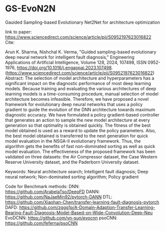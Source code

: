 # GS-EvoN2N
Gauided Sampling-based Evolutionary Net2Net for architecture optimization

link to paper: https://www.sciencedirect.com/science/article/pii/S0952197623016822
Cite:

Arun K. Sharma, Nishchal K. Verma, "Guided sampling-based evolutionary deep neural network for intelligent fault diagnosis," Engineering Applications of Artificial Intelligence, Volume 128, 2024, 107498, ISSN 0952-1976,
https://doi.org/10.1016/j.engappai.2023.107498.
(https://www.sciencedirect.com/science/article/pii/S0952197623016822)
Abstract: The selection of model architecture and hyperparameters has a significant impact on the diagnostic performance of most deep learning models. Because training and evaluating the various architectures of deep learning models is a time-consuming procedure, manual selection of model architecture becomes infeasible. Therefore, we have proposed a novel framework for evolutionary deep neural networks that uses a policy gradient to guide the evolution of the DNN architecture towards maximum diagnostic accuracy. We have formulated a policy gradient-based controller that generates an action to sample the new model architecture at every generation so that optimality is obtained quickly. The fitness of the best model obtained is used as a reward to update the policy parameters. Also, the best model obtained is transferred to the next generation for quick model evaluation in the NSGA-II evolutionary framework. Thus, the algorithm gets the benefits of fast non-dominated sorting as well as quick model evaluation. The effectiveness of the proposed framework has been validated on three datasets: the Air Compressor dataset, the Case Western Reserve University dataset, and the Paderborn University dataset.

Keywords: Neural architecture search; Intelligent fault diagnosis; Deep neural network; Non-dominated sorting algorithm; Policy gradient


Code for Benchmark methods:
DNN: https://github.com/ArabelaTso/DeepFD DANN: https://github.com/NaJaeMin92/pytorch-DANN DTL: https://github.com/Xiaohan-Chen/transfer-learning-fault-diagnosis-pytorch DAFD: https://github.com/zggg1p/A-Domain-Adaption-Transfer-Learning-Bearing-Fault-Diagnosis-Model-Based-on-Wide-Convolution-Deep-Neu EvoDCNN: https://github.com/yn-sun/evocnn psoCNN: https://github.com/feferna/psoCNN
